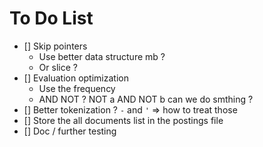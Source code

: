 # To Do List
- [] Skip pointers
    - Use better data structure mb ?
    - Or slice ?
- [] Evaluation optimization
    - Use the frequency
    - AND NOT ? NOT a AND NOT b can we do smthing ?
- [] Better tokenization ? `-` and `'` => how to treat those
- [] Store the all documents list in the postings file
- [] Doc / further testing